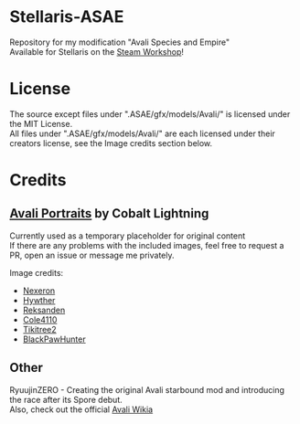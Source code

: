 # Stellaris-ASAE
Repository for my modification "Avali Species and Empire"  
Available for Stellaris on the [Steam Workshop](https://github.com/Avunia/stellaris-ASAE)!

# License
The source except files under ".ASAE/gfx/models/Avali/" is licensed under the MIT License.  
All files under ".ASAE/gfx/models/Avali/" are each licensed under their creators license, see the Image credits section below.

# Credits
## [Avali Portraits](https://steamcommunity.com/sharedfiles/filedetails/?id=1286921060) by Cobalt Lightning
Currently used as a temporary placeholder for original content  
If there are any problems with the included images, feel free to request a PR, open an issue or message me privately.

Image credits:
- [Nexeron](nexeron.deviantart.com)
- [Hywther](hywther.deviantart.com)
- [Reksanden](reksanden.deviantart.com)
- [Cole4110](cole4110.deviantart.com)
- [Tikitree2](tikitree2.deviantart.com)
- [BlackPawHunter](blackpawhunter.deviantart.com)

## Other
RyuujinZERO - Creating the original Avali starbound mod and introducing the race after its Spore debut.  
Also, check out the official [Avali Wikia](http://avali.wikia.com)
